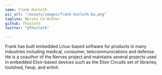 ```yaml
---
name: Frank Hunleth
pic_url: "/assets/images/frank-hunleth-bw.png"
tagline: Nerves Co-Author
github: fhunleth
twitter: "@fhunleth"

---
```

Frank has built embedded Linux-based software for products in many industries including medical, consumer, telecommunications and defense. He is a coauthor of the Nerves project and maintains several projects used in embedded Elixir-based devices such as the Elixir Circuits set of libraries, toolshed, fwup, and erlinit.